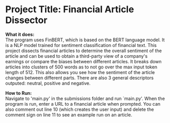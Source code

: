 # **Project Title: Financial Article Dissector**

**What it does:**  
The program uses FinBERT, which is based on the BERT language model. It is a NLP model trained for sentiment classification of financial text. This project dissects financial articles to determine the overall sentiment of the article and can be used to obtain a third-party view of a company's earnings or compare the biases between different articles. It breaks down articles into clusters of 500 words as to not go over the max input token length of 512. This also allows you see how the sentiment of the article changes between different parts. There are also 3 general descriptors outputed: neutral, positive and negative.

**How to Run:**  
Navigate to 'main.py' in the submissions folder and run `main.py'. When the program is run, enter a URL to a financial article when prompted. You can also comment out line 10 (which creates the user input) and delete the comment sign on line 11 to see an example run on an article.

